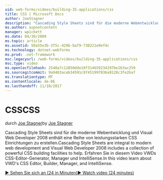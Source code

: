 ```yaml
---
uid: web-forms/videos/building-35-applications/css
title: CSS | Microsoft Docs
author: JoeStagner
description: "Cascading Style Sheets sind für die moderne Webentwicklung und Visual Web Developer 2008 enthält eine Reihe von leistungsstarken CSS Einrichtungen helfen beim Erstellen..."
ms.author: aspnetcontent
manager: wpickett
ms.date: 04/30/2009
ms.topic: article
ms.assetid: 50a55e3b-3f5c-429b-baf9-730221e9ef4c
ms.technology: dotnet-webforms
ms.prod: .net-framework
msc.legacyurl: /web-forms/videos/building-35-applications/css
msc.type: video
ms.openlocfilehash: 2540a7c12850dde18f314659234297be263ac259
ms.sourcegitcommit: 9a9483aceb34591c97451997036a9120c3fe2baf
ms.translationtype: MT
ms.contentlocale: de-DE
ms.lasthandoff: 11/10/2017
---
```

<a name="css"></a><span data-ttu-id="8c091-103">CSS</span><span class="sxs-lookup"><span data-stu-id="8c091-103">CSS</span></span>
====================
<span data-ttu-id="8c091-104">durch [Joe Stagner](https://github.com/JoeStagner)</span><span class="sxs-lookup"><span data-stu-id="8c091-104">by [Joe Stagner](https://github.com/JoeStagner)</span></span>

<span data-ttu-id="8c091-105">Cascading Style Sheets sind für die moderne Webentwicklung und Visual Web Developer 2008 enthält eine Reihe von leistungsstarken CSS Einrichtungen zu erstellen.</span><span class="sxs-lookup"><span data-stu-id="8c091-105">Cascading Style Sheets are integral to modern web development and Visual Web Developer 2008 includes a collection of powerful CSS building facilities to help.</span></span> <span data-ttu-id="8c091-106">Erfahren Sie in diesem Video VWDs CSS-Editor-Generator, Manager und IntelliSense.</span><span class="sxs-lookup"><span data-stu-id="8c091-106">In this video learn about VWD's CSS Editor, Builder, Manager, and IntelliSense.</span></span>

[<span data-ttu-id="8c091-107">&#9654; Sehen Sie sich an (24 in Minuten)</span><span class="sxs-lookup"><span data-stu-id="8c091-107">&#9654; Watch video (24 minutes)</span></span>](https://channel9.msdn.com/Blogs/ASP-NET-Site-Videos/css)

